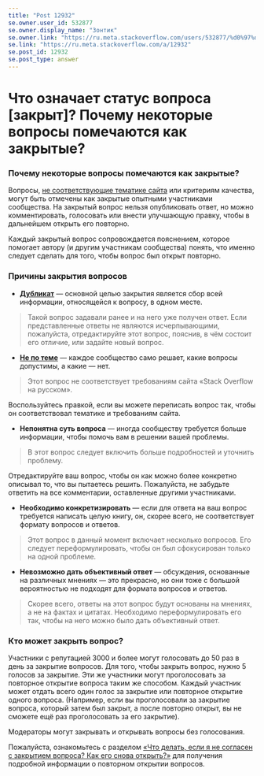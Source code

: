 ```yaml
---
title: "Post 12932"
se.owner.user_id: 532877
se.owner.display_name: "Зонтик"
se.owner.link: "https://ru.meta.stackoverflow.com/users/532877/%d0%97%d0%be%d0%bd%d1%82%d0%b8%d0%ba"
se.link: "https://ru.meta.stackoverflow.com/a/12932"
se.post_id: 12932
se.post_type: answer
---
```

<h1>Что означает статус вопроса [закрыт]? Почему некоторые вопросы помечаются как закрытые?</h1>
<h3>Почему некоторые вопросы помечаются как закрытые?</h3>
<p>Вопросы, <a href="/help/on-topic">не соответствующие тематике сайта</a> или критериям качества, могут быть отмечены как закрытые опытными участниками сообщества. На закрытый вопрос нельзя опубликовать ответ, но можно комментировать, голосовать или внести улучшающую правку, чтобы в дальнейшем открыть его повторно.</p>
<p>Каждый закрытый вопрос сопровождается пояснением, которое помогает автору (и другим участникам сообщества) понять, что именно следует сделать для того, чтобы вопрос был открыт повторно.</p>
<h3>Причины закрытия вопросов</h3>
<ul>
<li><strong><a href="/help/duplicates">Дубликат</a></strong> — основной целью закрытия является сбор всей информации, относящейся к вопросу, в одном месте.</li>
</ul>
<blockquote>
<p>Такой вопрос задавали ранее и на него уже получен ответ. Если представленные ответы не являются исчерпывающими, пожалуйста, отредактируйте этот вопрос, пояснив, в чём состоит его отличие, или задайте новый вопрос.</p>
</blockquote>
<ul>
<li><strong><a href="/help/on-topic">Не по теме</a></strong> — каждое сообщество само решает, какие вопросы допустимы, а какие — нет.</li>
</ul>
<blockquote>
<p>Этот вопрос не соответствует требованиям сайта «Stack Overflow на русском».</p>
</blockquote>
<p>Воспользуйтесь правкой, если вы можете переписать вопрос так, чтобы он соответствовал тематике и требованиям сайта.</p>
<ul>
<li><strong>Непонятна суть вопроса</strong> — иногда сообществу требуется больше информации, чтобы помочь вам в решении вашей проблемы.</li>
</ul>
<blockquote>
<p>В этот вопрос следует включить больше подробностей и уточнить проблему.</p>
</blockquote>
<p>Отредактируйте ваш вопрос, чтобы он как можно более конкретно описывал то, что вы пытаетесь решить. Пожалуйста, не забудьте ответить на все комментарии, оставленные другими участниками.</p>
<ul>
<li><strong>Необходимо конкретизировать</strong> — если для ответа на ваш вопрос требуется написать целую книгу, он, скорее всего, не соответствует формату вопросов и ответов.</li>
</ul>
<blockquote>
<p>Этот вопрос в данный момент включает несколько вопросов. Его следует переформулировать, чтобы он был сфокусирован только на одной проблеме.</p>
</blockquote>
<ul>
<li><strong>Невозможно дать объективный ответ</strong> — обсуждения, основанные на различных мнениях — это прекрасно, но они тоже с большой вероятностью не подходят для формата вопросов и ответов.</li>
</ul>
<blockquote>
<p>Скорее всего, ответы на этот вопрос будут основаны на мнениях, а не на фактах и цитатах. Необходимо переформулировать его так, чтобы на него можно было дать объективный ответ.</p>
</blockquote>
<h3>Кто может закрыть вопрос?</h3>
<p>Участники с репутацией 3000 и более могут голосовать до 50 раз в день за закрытие вопросов. Для того, чтобы закрыть вопрос, нужно 5 голосов за закрытие. Эти же участники могут проголосовать за повторное открытие вопроса таким же способом. Каждый участник может отдать всего один голос за закрытие или повторное открытие одного вопроса. (Например, если вы проголосовали за закрытие вопроса, который затем был закрыт, а после повторно открыт, вы не сможете ещё раз проголосовать за его закрытие).</p>
<p>Модераторы могут закрывать и открывать вопросы без голосования.</p>
<p>Пожалуйста, ознакомьтесь с разделом <a href="/help/reopen-questions">«Что делать, если я не согласен с закрытием вопроса? Как его снова открыть?»</a> для получения подробной информации о повторном открытии вопросов.</p>
